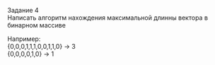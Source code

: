 Задание 4 \
Написать алгоритм нахождения максимальной длинны вектора в бинарном массиве

Например:\
{0,0,0,1,1,1,0,0,1,1,0} -> 3 \
{0,0,0,0,1,0} -> 1